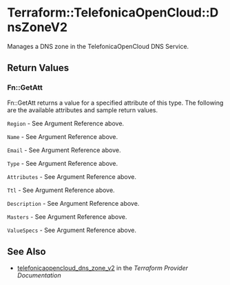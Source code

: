 # Terraform::TelefonicaOpenCloud::DnsZoneV2

Manages a DNS zone in the TelefonicaOpenCloud DNS Service.

## Return Values

### Fn::GetAtt

Fn::GetAtt returns a value for a specified attribute of this type. The following are the available attributes and sample return values.

`Region` - See Argument Reference above.

`Name` - See Argument Reference above.

`Email` - See Argument Reference above.

`Type` - See Argument Reference above.

`Attributes` - See Argument Reference above.

`Ttl` - See Argument Reference above.

`Description` - See Argument Reference above.

`Masters` - See Argument Reference above.

`ValueSpecs` - See Argument Reference above.

## See Also

* [telefonicaopencloud_dns_zone_v2](https://www.terraform.io/docs/providers/telefonicaopencloud/r/dns_zone_v2.html) in the _Terraform Provider Documentation_